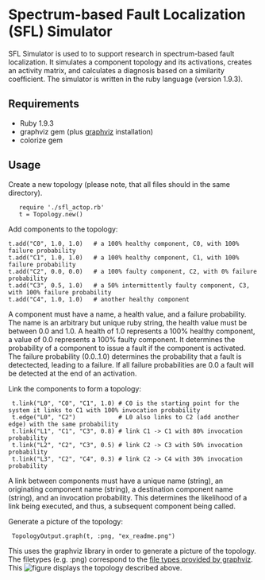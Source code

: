 Spectrum-based Fault Localization (SFL) Simulator
=================================================

SFL Simulator is used to to support research in spectrum-based fault localization. It simulates a component topology and its activations, creates an activity matrix, and calculates a diagnosis based on a similarity coefficient. The simulator is written in the ruby language (version 1.9.3). 

Requirements
------------
*   Ruby 1.9.3
*   graphviz gem (plus [graphviz](http://www.graphviz.org) installation)
*   colorize gem

Usage
-----

Create a new topology (please note, that all files should in the same directory).

       require './sfl_actop.rb'
       t = Topology.new()

Add components to the topology: 

    t.add("C0", 1.0, 1.0)   # a 100% healthy component, C0, with 100% failure probability
    t.add("C1", 1.0, 1.0)   # a 100% healthy component, C1, with 100% failure probability
    t.add("C2", 0.0, 0.0)   # a 100% faulty component, C2, with 0% failure probability  
    t.add("C3", 0.5, 1.0)   # a 50% intermittently faulty component, C3, with 100% failure probability  
    t.add("C4", 1.0, 1.0)   # another healthy component 

A component must have a name, a health value, and a failure probability. The name is an arbitrary but unique ruby string, the health value must be between 0.0 and 1.0. A health of 1.0 represents a 100% healthy component, a value of 0.0 represents a 100% faulty component. It determines the probability of a component to issue a fault if the component is activated. The failure probability (0.0..1.0) determines the probability that a fault is detectected, leading to a failure. If all failure probabilities are 0.0 a fault will be detected at the end of an activation.

Link the components to form a topology:

     t.link("L0", "C0", "C1", 1.0) # C0 is the starting point for the system it links to C1 with 100% invocation probability
     t.edge("L0", "C2")            # L0 also links to C2 (add another edge) with the same probability
     t.link("L1", "C1", "C3", 0.8) # link C1 -> C1 with 80% invocation probability
     t.link("L2", "C2", "C3", 0.5) # link C2 -> C3 with 50% invocation probability
     t.link("L3", "C2", "C4", 0.3) # link C2 -> C4 with 30% invocation probability    

A link between components must have a unique name (string), an originating component name (string), a destination component name (string), and an invocation probability. This determines the likelihood of a link being executed, and thus, a subsequent component being called. 

Generate a picture of the topology:

	 TopologyOutput.graph(t, :png, "ex_readme.png")

This uses the graphviz library in order to generate a picture of the topology. The filetypes (e.g. :png) correspond to the [file types provided by graphviz](http://www.graphviz.org/content/output-formats). This ![figure](/sfl-simulator/blob/master/examples/ex_readme.png) displays the topology described above.



